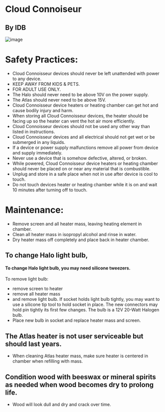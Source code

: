 # Cloud Connoiseur
## By IDB
![image](https://user-images.githubusercontent.com/104687767/166182758-323d8ed9-46cd-466e-9cc8-495373cdbde3.png)

# Safety Practices:
 
- Cloud Connoisseur devices should never be left unattended with power to any device. 
- KEEP AWAY FROM KIDS & PETS. 
- FOR ADULT USE ONLY. 
- The Halo should never need to be above 10V on the power supply. 
- The Atlas should never need to be above 15V. 
- Cloud Connoisseur device heaters or heating chamber can get hot and cause bodily injury and harm. 
- When storing all Cloud Connoisseur devices, the heater should be facing up so the heater can vent the hot air more efficiently. 
- Cloud Connoisseur devices should not be used any other way than listed in instructions. 
- Cloud Connoisseur devices and all electrical should not get wet or be submerged in any liquids. 
- If a device or power supply malfunctions remove all power from device and supply immediately. 
- Never use a device that is somehow defective, altered, or broken. 
- While powered, Cloud Connoisseur device heaters or heating chamber should never be placed on or near any material that is combustible. 
- Unplug and store in a safe place when not in use after device is cool to touch. 
- Do not touch devices heater or heating chamber while it is on and wait 10 minutes after turning off to touch.

# Maintenance:
- Remove screen and all heater mass, leaving heating element in chamber. 
- Clean all heater mass in isopropyl alcohol and rinse in water. 
- Dry heater mass off completely and place back in heater chamber.

## To change Halo light bulb,
#### To change Halo light bulb, you may need silicone tweezers. 

To remove light bulb:
- remove screen to heater
- remove all heater mass
- and remove light bulb. If socket holds light bulb tightly, you may want to use a silicone tip tool to hold socket in place. The new connectors may hold pin tightly its first few changes. The bulb is a 12V 20-Watt Halogen bulb. 
- Place new bulb in socket and replace heater mass and screen.


## The Atlas heater is not user serviceable but should last years. 
- When cleaning Atlas heater mass, make sure heater is centered in chamber when refilling with mass.
## Condition wood with beeswax or mineral spirits as needed when wood becomes dry to prolong life. 

- Wood will look dull and dry and crack over time.
